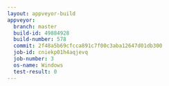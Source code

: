 ```yaml
---
layout: appveyor-build
appveyor:
  branch: master
  build-id: 49884928
  build-number: 578
  commit: 2f48a5b69cfcca891c7f00c3aba12647d01db300
  job-id: cniekp01h4aqjevq
  job-number: 3
  os-name: Windows
  test-result: 0
---
```

